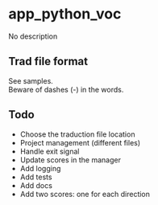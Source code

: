 # app_python_voc
No description

Trad file format
----------------
See samples.  
Beware of dashes (-) in the words.  

Todo
----
- Choose the traduction file location
- Project management (different files)
- Handle exit signal
- Update scores in the manager
- Add logging
- Add tests
- Add docs
- Add two scores: one for each direction
